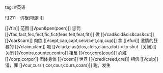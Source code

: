 tag: #英语 

![[211 - 词根词缀III]]

[[√fin]] 范围
[[√pun&pen(poen)]] 惩罚
[[√fac,fact,fec,fect,fic,fict(feas,feit,feat,fit)]]	做
[[√cad&cid&cis&cas&cut]]
[[√car&carn]]	肉欲
[[√cept,cap,capt,ceiv(ceit,cip,cup)]]	拿
[[√furi]]	激情的狂暴的
[[√claim,clam]]	喊
[[√clud,clus(clos,clois,claus,clot) = to shut（关闭）]] 关闭
[[√contra,counter,contro]]	相反
[[√cor,cord(cour)]] 心脏
[[√corp,corpor]] 团体身体
[[√cosm]] 世界
[[√cred(creed,cre)]]	相信
[[√culp]]	错，罪
[[√cur,curs ( cor,cour,cours,coars)]]	跑，发生